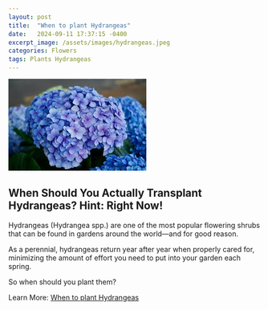 ```yaml
---
layout: post
title:  "When to plant Hydrangeas"
date:   2024-09-11 17:37:15 -0400
excerpt_image: /assets/images/hydrangeas.jpeg
categories: Flowers
tags: Plants Hydrangeas
---
```


<img src="/assets/images/hydrangeas.jpeg">

## When Should You Actually Transplant Hydrangeas? Hint: Right Now!

Hydrangeas (Hydrangea spp.) are one of the most popular flowering shrubs that can be found in gardens around the world—and for good reason. 

As a perennial, hydrangeas return year after year when properly cared for, minimizing the amount of effort you need to put into your garden each spring. 

So when should you plant them?

Learn More: [When to plant Hydrangeas](https://www.thespruce.com/when-to-transplant-hydrangeas-8687835)